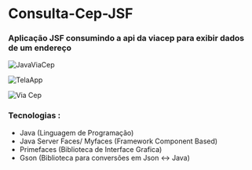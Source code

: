 # Consulta-Cep-JSF
### Aplicação JSF consumindo a api da viacep para exibir dados de um endereço
![JavaViaCep](https://github.com/AtilaPr10/Consulta-Cep-JSF/assets/7785440/91a46811-be79-4291-9e30-63583075d5ad)


![TelaApp](https://github.com/AtilaPr10/Consulta-Cep-JSF/assets/7785440/3bf4c130-0e38-448f-ba60-da4c9546d736)


![Via Cep](https://github.com/AtilaPr10/Consulta-Cep-JSF/assets/7785440/57736611-5616-47e2-a155-ffc0e43abd6b)


### Tecnologias :
  - Java (Linguagem de Programação)
  - Java Server Faces/ Myfaces (Framework Component Based)
  - Primefaces (Biblioteca de Interface Grafica)
  - Gson (Biblioteca para conversões em Json <-> Java)
